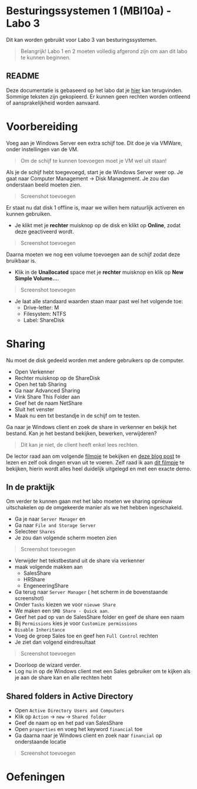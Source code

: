 # Besturingssystemen 1 (MBI10a) - Labo 3

Dit kan worden gebruikt voor Labo 3 van besturingssystemen.
> Belangrijk! Labo 1 en 2 moeten volledig afgerond zijn om aan dit labo te kunnen beginnen.

## README
Deze documentatie is gebaseerd op het labo dat je [hier](https://github.com/swenr/operating-systems/tree/master/Storage%2C%20Shares%20en%20rechten) kan terugvinden.
Sommige teksten zijn gekopieerd.
Er kunnen geen rechten worden ontleend of aansprakelijkheid worden aanvaard.

# Voorbereiding
Voeg aan je Windows Server een extra schijf toe. Dit doe je via VMWare, onder instellingen van de VM.
> Om de schijf te kunnen toevoegen moet je VM wel uit staan!

Als je de schijf hebt toegevoegd, start je de Windows Server weer op.
Je gaat naar Computer Management -> Disk Management.
Je zou dan onderstaan beeld moeten zien.
> Screenshot toevoegen

Er staat nu dat disk 1 offline is, maar we willen hem natuurlijk activeren en kunnen gebruiken.
- Je klikt met je **rechter** muisknop op de disk en klikt op **Online**, zodat deze geactiveerd wordt.

> Screenshot toevoegen

Daarna moeten we nog een volume toevoegen aan de schijf zodat deze bruikbaar is.
- Klik in de **Unallocated** space met je **rechter** muisknop en klik op **New Simple Volume...**.
> Screenshot toevoegen
- Je laat alle standaard waarden staan maar past wel het volgende toe:
   - Drive-letter: M
   - Filesystem: NTFS
   - Label: ShareDisk

# Sharing
 Nu moet de disk gedeeld worden met andere gebruikers op de computer.
 - Open Verkenner
 - Rechter muisknop op de ShareDisk
 - Open het tab Sharing
 - Ga naar Advanced Sharing
 - Vink Share This Folder aan
 - Geef het de naam NetShare
 - Sluit het venster
 - Maak nu een txt bestandje in de schijf om te testen.

Ga naar je Windows client en zoek de share in verkenner en bekijk het bestand.
Kan je het bestand bekijken, bewerken, verwijderen?
> Dit kan je niet, de client heeft enkel lees rechten.

De lector raad aan om volgende [filmpje](https://www.youtube.com/watch?v=GfmkD12ywfw) te bekijken en [deze blog post](https://blog.netwrix.com/2018/05/03/differences-between-share-and-ntfs-permissions/) te lezen en zelf ook dingen ervan uit te voeren.
Zelf raad ik aan [dit filmpje](https://www.youtube.com/watch?v=fJHFmt6F0Rc&list=PLJcaPjxegjBVnEN8c6O8w1mNit4WGeAWN&index=14&t=0s) te bekijken, hierin wordt alles heel duidelijk uitgelegd en met een exacte demo.

## In de praktijk
Om verder te kunnen gaan met het labo moeten we sharing opnieuw uitschakelen op de omgekeerde manier als we het hebben ingeschakeld.

- Ga je naar `Server Manager` en 
- Ga naar `File and Storage Server`
- Selecteer `Shares`
- Je zou dan volgende scherm moeten zien
> Screenshot toevoegen

- Verwijder het tekstbestand uit de share via verkenner
- maak volgende makken aan
  - SalesShare
  - HRShare
  - EngeneeringShare
- Ga terug naar `Server Manager` ( het scherm in de bovenstaande screenshot)
- Onder `Tasks` kiezen we voor `nieuwe Share`
- We maken een `SMB Share - Quick aan`.
- Geef het pad op van de SalesShare folder en geef de share een naam
- Bij `Permissions` kies je voor `Customize permissions`
- `Disable Inheritance`
- Voeg de groep Sales toe en geef hen `Full Control` rechten
- Je ziet dan volgend eindresultaat
> Screenshot toevoegen

- Doorloop de wizard verder.
- Log nu in op de Windows client met een Sales gebruiker om te kijken als je aan de share kan en alle rechten hebt

## Shared folders in Active Directory
- Open `Active Directory Users and Computers`
- Klik op `Action` -> `new` -> `Shared folder`
- Geef de naam op en het pad van SalesShare
- Open `properties` en voeg het keyword `financial` toe 
- Ga daarna naar je Windows client en zoek naar `financial` op onderstaande locatie
> Screenshot toevoegen

# Oefeningen

<!--stackedit_data:
eyJoaXN0b3J5IjpbMTkyNjQ1Mzc3NSwxNDUyOTk4NDg4LC0yMD
k3NDY1NDIsOTk2MTg2NDM1XX0=
-->